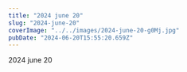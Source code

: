 ```yaml
---
title: "2024 june 20"
slug: "2024-june-20"
coverImage: "../../images/2024-june-20-g0Mj.jpg"
pubDate: "2024-06-20T15:55:20.659Z"
---
```


2024 june 20
